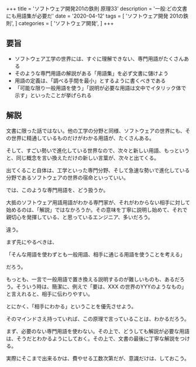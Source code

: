 +++
title = 'ソフトウェア開発201の鉄則 原理33'
description = '一般:どの文書にも用語集が必要だ'
date = '2020-04-12'
tags = [
    'ソフトウェア開発 201の鉄則',
]
categories = [
    'ソフトウェア開発',
]
+++
## 要旨
* ソフトウェア工学の世界には、すぐに理解できない、専門用語がたくさんある
* そのような専門用語の解説がある「用語集」を必ず文書に儲けよう
* 用語の定義は、「調べる手間を最小」とするように書くべきである
* 「可能な限り一般用語を使う」「説明が必要な用語は文中でイタリック体で示す」といったことが挙げられる

## 解説
文書に限った話ではない。他の工学の分野と同様、ソフトウェアの世界にも、その世界に精通しているものだけがわかる用語が、たくさんある。

そして、すごい勢いで進化している世界なので、次々と新しい用語、もっというと、同じ概念を言い換えただけの新しい言葉が、次々と出てくる。

出てくること自体は、工学といった専門分野、そして急速な勢いで進化している分野であるソフトウェアの世界の宿命といっていい。

では、このような専門用語を、どう扱うか。

大抵のソフトウェア用語用語がわかる専門家が、それがわからない相手に対して始めるのは、「解説」ではなかろうか。その意味を丁寧に説明し始めて、それで親切心を発揮している、と思っているエンジニア、多いだろう。

違う。

まず先にやるべきは、

「そんな用語を使わずとも一般用語、相手に通じる用語を使うことを考える」

だろう。

もっとも、一言で一般用語で置き換える説明するのが難しいものも、あるだろう。そういう時は、簡潔に、例えで「要は、XXX の世界のYYYのようなもの」と言えれると、相手に伝わりやすい。

とにかく、「相手にわかる」ということを優先させよう。

そのマインドさえ持っていれば、この原理で言っていることは、わかるだろう。

まず、必要のない専門用語を使わない。その上で、どうしても解説が必要な用語は、そうだとわかるようにしておく。その上で、文書の最後に丁寧な解説をつける。

実際にそこまで出来るかは、費やせる工数次第だが、意識だけは、しておこう。